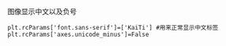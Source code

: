 图像显示中文以及负号
```
plt.rcParams['font.sans-serif']=['KaiTi'] #用来正常显示中文标签
plt.rcParams['axes.unicode_minus']=False
```
